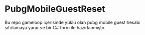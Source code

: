 # PubgMobileGuestReset
Bu repo gameloop içerisinde yüklü olan pubg mobile guest hesabı sıfırlamaya yarar ve bir C# form ile hazırlanmıştır.
